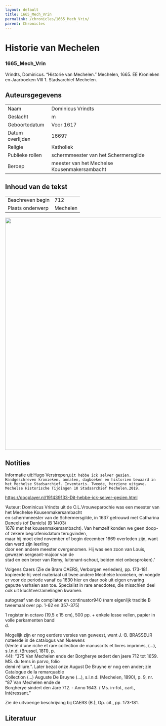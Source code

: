 ```yaml
---
layout: default
title: 1665_Mech_Vrin
permalink: /chronicles/1665_Mech_Vrin/
parent: Chronicles
--- 
```



# Historie van Mechelen 

### 1665_Mech_Vrin 

Vrindts, Dominicus. “Historie van Mechelen.” Mechelen, 1665. EE Kronieken en Jaarboeken VIII 1. Stadsarchief Mechelen. 

## Auteursgegevens 

| | | 
| --------------- | --------------- | 
| Naam | Dominicus Vrindts | 
| Geslacht | m | 
| Geboortedatum | Voor 1617 | 
| Datum overlijden | 1669? | 
| Religie | Katholiek | 
| Publieke rollen | schermmeester van het Schermersgilde | 
| Beroep | meester van het Mechelse Kousenmakersambacht | 

## Inhoud van de tekst 

| | | 
| --------------- | --------------- | 
| Beschreven begin | 712 | 
| Plaats onderwerp | Mechelen | 

[<img src="..\..\barplots_chronicles\1665_Mech_Vrin.jpg" width="750"/>](..\..\barplots_chronicles\1665_Mech_Vrin.jpg) 

## Notities 

Informatie uit:Hugo Verstrepen,`Dit hebbe ick selver gesien. Handgeschreven
kronieken, annalen, dagboeken en historien bewaard in het Mechelse
Stadsarchief. Inventaris. Tweede, herziene uitgave. Mechelse Historische
Tijdingen 10 Stadsarchief Mechelen.2019.`

<https://docplayer.nl/191439133-Dit-hebbe-ick-selver-gesien.html>

‘Auteur: Dominicus Vrindts uit de O.L.Vrouweparochie was een meester van het
Mechelse Kousenmakersambacht  
en schermmeester van de Schermersgilde, in 1637 getrouwd met Catharina Daneels
(of Daniels) (B 14/03/  
1678 met het kousenmakersambacht). Van hemzelf konden we geen doop- of zekere
begrafenisdatum terugvinden,  
maar hij moet eind november of begin december 1669 overleden zijn, want dan
werd zijn leerling  
door een andere meester overgenomen. Hij was een zoon van Louis, gewezen
sergeant-majoor van de  
stad en een broer van Remy, luitenant-schout, beiden niet onbesproken).’

Volgens Caers (Zie de Bram CAERS, Verborgen verleden), pp. 173-181. kopieerde
hij veel materiaal uit twee andere Mechelse kronieken, en voegde er voor de
periode vanaf ca 1630 hier en daar ook uit eigen ervaring geputte verhalen aan
toe. Specialist in rare anecdotes, die misschien deel ook uit
kluchtverzamelingen kwamen.



autograaf van de compilator en continuator940 (nam eigenlijk traditie B  
tweemaal over pp. 1-62 en 357-375)

1 register in octavo (19,5 x 15 cm), 500 pp. + enkele losse vellen, papier in  
volle perkamenten band  
d.

Mogelijk zijn er nog eerdere versies van geweest, want J.-B. BRASSEUR noteerde
in de catalogus van Nuewens  
(Vente d'une riche et rare collection de manuscrits et livres imprimés, (…),
s.l.n.d. (Brussel, 1811), p.  
44): “375 Van Mechelen ende der Borgherye sedert den jaere 712 tot 1659. MS.
du tems in parvo, folio  
demi réliure.”. Later bezat onze August De Bruyne er nog een ander; zie
Catalogue de la remarquable  
Collection (...) Auguste De Bruyne (...), s.l.n.d. (Mechelen, 1890), p. 9, nr.
“87 Van Mechelen ende de  
Borgherye sindert den Jare 712. - Anno 1643. / Ms. in-fol., cart.,
Intéressant.”

Zie de uitvoerige beschrijving bij CAERS (B.), Op. cit., pp. 173-181.



## Literatuur 

